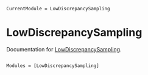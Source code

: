 ```@meta
CurrentModule = LowDiscrepancySampling
```

# LowDiscrepancySampling

Documentation for [LowDiscrepancySampling](https://github.com/JuliaFewBody/LowDiscrepancySampling.jl).

```@index
```

```@autodocs
Modules = [LowDiscrepancySampling]
```
